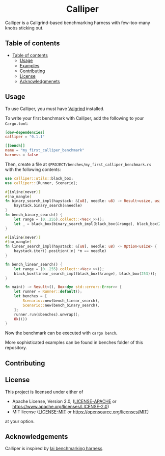 <h1 align="center">Calliper</h1>
Calliper is a Callgrind-based benchmarking harness with few-too-many knobs sticking out.

## Table of contents

- [Table of contents](#table-of-contents)
  - [Usage](#usage)
  - [Examples](#examples)
  - [Contributing](#contributing)
  - [License](#license)
  - [Acknowledgmenets](#acknowledgements)

## Usage
To use Calliper, you must have [Valgrind](https://valgrind.org/) installed. 

To write your first benchmark with Calliper, add the following to your `Cargo.toml`:
```toml
[dev-dependencies]
calliper = "0.1.1"

[[bench]]
name = "my_first_calliper_benchmark"
harness = false
```

Then, create a file at `$PROJECT/benches/my_first_calliper_benchmark.rs` with the following contents:

```rust
use calliper::utils::black_box;
use calliper::{Runner, Scenario};

#[inline(never)]
#[no_mangle]
fn binary_search_impl(haystack: &[u8], needle: u8) -> Result<usize, usize> {
    haystack.binary_search(&needle)
}
fn bench_binary_search() {
    let range = (0..255).collect::<Vec<_>>();
    let _ = black_box(binary_search_impl(black_box(&range), black_box(253)));
}

#[inline(never)]
#[no_mangle]
fn linear_search_impl(haystack: &[u8], needle: u8) -> Option<usize> {
    haystack.iter().position(|n| *n == needle)
}

fn bench_linear_search() {
    let range = (0..255).collect::<Vec<_>>();
    black_box(linear_search_impl(black_box(&range), black_box(253)));
}

fn main() -> Result<(), Box<dyn std::error::Error>> {
    let runner = Runner::default();
    let benches = [
        Scenario::new(bench_linear_search),
        Scenario::new(bench_binary_search),
    ];
    runner.run(&benches).unwrap();
    Ok(())
}
```

Now the benchmark can be executed with `cargo bench`. 

More sophisticated examples can be found in benches folder of this repository.

## Contributing

## License

This project is licensed under either of

 * Apache License, Version 2.0, ([LICENSE-APACHE](LICENSE-APACHE) or
   https://www.apache.org/licenses/LICENSE-2.0)
 * MIT license ([LICENSE-MIT](LICENSE-MIT) or
   https://opensource.org/licenses/MIT)

at your option.

## Acknowledgements
Calliper is inspired by [Iai benchmarking harness](https://github.com/bheisler/iai).

